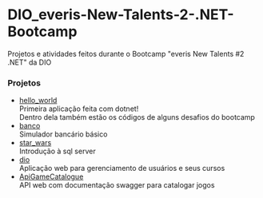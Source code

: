 # DIO_everis-New-Talents-2-.NET-Bootcamp
Projetos e atividades feitos durante o Bootcamp "everis New Talents #2 .NET" da DIO

### Projetos
- [hello_world](https://github.com/CinthiaNagahama/DIO_everis-New-Talents-2-.NET-Bootcamp/tree/main/hello_world) <br>
  Primeira aplicação feita com dotnet!<br>
  Dentro dela também estão os códigos de alguns desafios do bootcamp
- [banco](https://github.com/CinthiaNagahama/DIO_everis-New-Talents-2-.NET-Bootcamp/tree/main/banco) <br>
  Simulador bancário básico
- [star_wars](https://github.com/CinthiaNagahama/DIO_everis-New-Talents-2-.NET-Bootcamp/tree/main/star_wars) <br>
  Introdução à sql server
- [dio](https://github.com/CinthiaNagahama/DIO_everis-New-Talents-2-.NET-Bootcamp/tree/main/dio) <br>
  Aplicação web para gerenciamento de usuários e seus cursos
- [ApiGameCatalogue](https://github.com/CinthiaNagahama/DIO_everis-New-Talents-2-.NET-Bootcamp/tree/main/ApiGameCatalogue) <br>
  API web com documentação swagger para catalogar jogos
